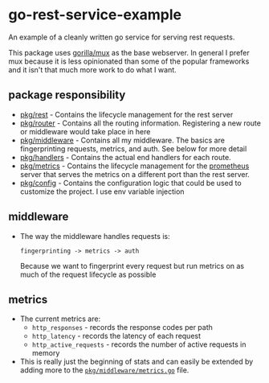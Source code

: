 # go-rest-service-example
An example of a cleanly written go service for serving rest requests.

This package uses [gorilla/mux]() as the base webserver. In general I prefer mux because it is less opinionated than some of the popular frameworks and it isn't that much more work to do what I want.

## package responsibility
- [pkg/rest](./pkg/rest) - Contains the lifecycle management for the rest server
- [pkg/router](./pkg/router) - Contains all the routing information. Registering a new route or middleware would take place in here
- [pkg/middleware](./pkg/middleware) - Contains all my middleware. The basics are fingerprinting requests, metrics, and auth. See below for more detail
- [pkg/handlers](./pkg/handlers) - Contains the actual end handlers for each route.
- [pkg/metrics](./pkg/metrics) - Contains the lifecycle management for the [prometheus](https://prometheus.io/) server that serves the metrics on a different port than the rest server.
- [pkg/config](./pkg/config) - Contains the configuration logic that could be used to customize the project. I use env variable injection


## middleware
- The way the middleware handles requests is:
    ```
    fingerprinting -> metrics -> auth
    ```
    Because we want to fingerprint every request but run metrics on as much of the request lifecycle as possible

## metrics
- The current metrics are:
    - `http_responses` - records the response codes per path
    - `http_latency` - records the latency of each request
    - `http_active_requests` - records the number of active requests in memory 
- This is really just the beginning of stats and can easily be extended by adding more to the [`pkg/middleware/metrics.go`](./pkg/middleware/metrics.go) file.

